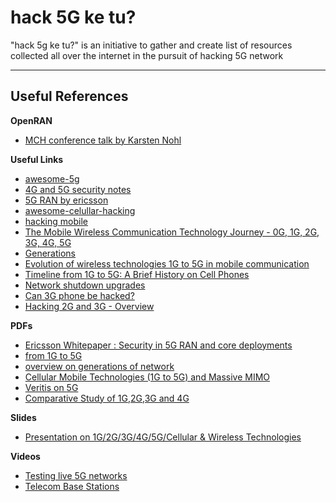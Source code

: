 # hack 5G ke tu?
"hack 5g ke tu?" is an initiative to gather and create list of resources collected all over the internet in the pursuit of hacking 5G network

---

## Useful References

__OpenRAN__
- [MCH conference talk by Karsten Nohl](https://www.youtube.com/watch?v=LRQsFTmWa2w&ab_channel=MCH2022) 

__Useful Links__ 
- [awesome-5g](https://github.com/calee0219/awesome-5g)
- [4G and 5G security notes](https://github.com/no0g/4G-and-5G-Security-Notes)
- [5G RAN by ericsson](https://www.ericsson.com/en/ran)
- [awesome-celullar-hacking](https://github.com/W00t3k/Awesome-Cellular-Hacking)
- [hacking mobile](https://github.com/chacka0101/Hacking-Mobile)
- [The Mobile Wireless Communication Technology Journey - 0G, 1G, 2G, 3G, 4G, 5G](https://www.linkedin.com/pulse/mobile-wireless-communication-technology-journey-0g-mutabazi/)
- [Generations](http://net-informations.com/q/diff/generations.html)
- [Evolution of wireless technologies 1G to 5G in mobile communication](https://www.rfpage.com/evolution-of-wireless-technologies-1g-to-5g-in-mobile-communication/)
- [Timeline from 1G to 5G: A Brief History on Cell Phones](https://www.cengn.ca/information-centre/innovation/timeline-from-1g-to-5g-a-brief-history-on-cell-phones/)
- [Network shutdown upgrades](https://www.digi.com/blog/post/2g-3g-4g-lte-network-shutdown-updates)
- [Can 3G phone be hacked?](https://techshift.net/can-a-3g-phone-be-hacked/#Can_a_3G_phone_be_hacked_-_Related_Questions)
- [Hacking 2G and 3G - Overview](https://www.techrepublic.com/article/security-holes-in-2g-and-3g-networks-will-pose-a-risk-for-next-several-years/)

__PDFs__
- [Ericsson Whitepaper : Security in 5G RAN and core deployments](https://www.ericsson.com/49a5ea/assets/local/reports-papers/white-papers/ericsson-whitepaper-5gran.pdf)
- [from 1G to 5G](https://its-wiki.no/images/c/c8/From_1G_to_5G_Simon.pdf)
- [overview on generations of network](https://ijrest.net/downloads/volume-3/special-issue/ncrtct-16/pid-ijrest-3s1ncrtct2016037.pdf)
- [Cellular Mobile Technologies (1G to 5G) and Massive MIMO](https://www.researchgate.net/publication/349493734_Cellular_Mobile_Technologies_1G_to_5G_and_Massive_MIMO)
- [Veritis on 5G](https://www.veritis.com/wp-content/uploads/2020/02/introduction-importance-and-impact-of-5g-technology-a-glimpse-into-the-wireless-future.pdf)
- [Comparative Study of 1G,2G,3G and 4G](https://citeseerx.ist.psu.edu/viewdoc/download?doi=10.1.1.403.2882&rep=rep1&type=pdf)

__Slides__
- [Presentation on 1G/2G/3G/4G/5G/Cellular & Wireless Technologies](https://www.slideshare.net/kaushal_kaith/3g-4g-5g)

__Videos__
- [Testing live 5G networks](https://www.youtube.com/watch?v=ISxrA-0qVQQ&ab_channel=ElectroRentEurope)
- [Telecom Base Stations](https://www.youtube.com/watch?v=-WyyrKbUruA&ab_channel=SanyuanGroup)
